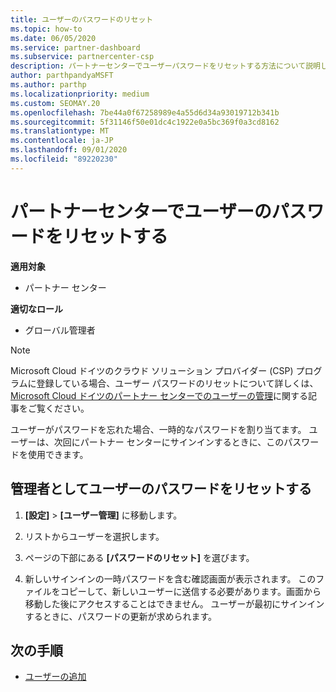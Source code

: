 ```yaml
---
title: ユーザーのパスワードのリセット
ms.topic: how-to
ms.date: 06/05/2020
ms.service: partner-dashboard
ms.subservice: partnercenter-csp
description: パートナーセンターでユーザーパスワードをリセットする方法について説明します。 ユーザーは、次回パートナーセンターにサインインするときに一時パスワードを受け取ります。
author: parthpandyaMSFT
ms.author: parthp
ms.localizationpriority: medium
ms.custom: SEOMAY.20
ms.openlocfilehash: 7be44a0f67258989e4a55d6d34a93019712b341b
ms.sourcegitcommit: 5f31146f50e01dc4c1922e0a5bc369f0a3cd8162
ms.translationtype: MT
ms.contentlocale: ja-JP
ms.lasthandoff: 09/01/2020
ms.locfileid: "89220230"
---
```

# <a name="reset-a-users-password-in-partner-center"></a>パートナーセンターでユーザーのパスワードをリセットする

**適用対象**

- パートナー センター
 
**適切なロール**

- グローバル管理者

> [!NOTE]  
> Microsoft Cloud ドイツのクラウド ソリューション プロバイダー (CSP) プログラムに登録している場合、ユーザー パスワードのリセットについて詳しくは、[Microsoft Cloud ドイツのパートナー センターでのユーザーの管理](user-management-in-partner-center-for-microsoft-cloud-germany.md)に関する記事をご覧ください。

ユーザーがパスワードを忘れた場合、一時的なパスワードを割り当てます。 ユーザーは、次回にパートナー センターにサインインするときに、このパスワードを使用できます。

## <a name="reset-a-user-password-as-an-admin"></a>管理者としてユーザーのパスワードをリセットする

1. **[設定]** &gt; **[ユーザー管理]** に移動します。

2. リストからユーザーを選択します。

3. ページの下部にある **[パスワードのリセット]** を選びます。

4. 新しいサインインの一時パスワードを含む確認画面が表示されます。 このファイルをコピーして、新しいユーザーに送信する必要があります。画面から移動した後にアクセスすることはできません。 ユーザーが最初にサインインするときに、パスワードの更新が求められます。

## <a name="next-steps"></a>次の手順

- [ユーザーの追加](create-user-accounts-and-set-permissions.md)